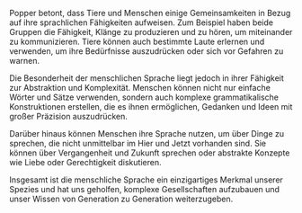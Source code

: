 Popper betont, dass Tiere und Menschen einige Gemeinsamkeiten in Bezug auf ihre sprachlichen Fähigkeiten aufweisen. Zum Beispiel haben beide Gruppen die Fähigkeit, Klänge zu produzieren und zu hören, um miteinander zu kommunizieren. Tiere können auch bestimmte Laute erlernen und verwenden, um ihre Bedürfnisse auszudrücken oder sich vor Gefahren zu warnen.

Die Besonderheit der menschlichen Sprache liegt jedoch in ihrer Fähigkeit zur Abstraktion und Komplexität. Menschen können nicht nur einfache Wörter und Sätze verwenden, sondern auch komplexe grammatikalische Konstruktionen erstellen, die es ihnen ermöglichen, Gedanken und Ideen mit großer Präzision auszudrücken.

Darüber hinaus können Menschen ihre Sprache nutzen, um über Dinge zu sprechen, die nicht unmittelbar im Hier und Jetzt vorhanden sind. Sie können über Vergangenheit und Zukunft sprechen oder abstrakte Konzepte wie Liebe oder Gerechtigkeit diskutieren.

Insgesamt ist die menschliche Sprache ein einzigartiges Merkmal unserer Spezies und hat uns geholfen, komplexe Gesellschaften aufzubauen und unser Wissen von Generation zu Generation weiterzugeben.


